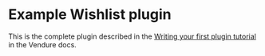 # Example Wishlist plugin

This is the complete plugin described in the [Writing your first plugin tutorial](https://docs.vendure.io/guides/getting-started/writing-a-vendure-plugin) in the Vendure docs.
